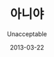 ---
title: "아니야"
subtitle: "Unacceptable"
description: "數位單曲"
icon: "library_music"
weight: 52000000
date: 2013-03-22
images: ["/docs/sd2-unacceptable/unacceptable.jpg"]
---
